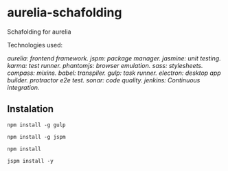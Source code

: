 # aurelia-schafolding

Schafolding for aurelia

Technologies used:

*aurelia: frontend framework.*
*jspm: package manager.*
*jasmine: unit testing.*
*karma: test runner.*
*phantomjs: browser emulation.*
*sass: stylesheets.*
*compass: mixins.*
*babel: transpiler.*
*gulp: task runner.*
*electron: desktop app builder.*
*protractor e2e test.*
*sonar: code quality.*
*jenkins: Continuous integration.*

## Instalation

`npm install -g gulp`

`npm install -g jspm`

`npm install`

`jspm install -y`
